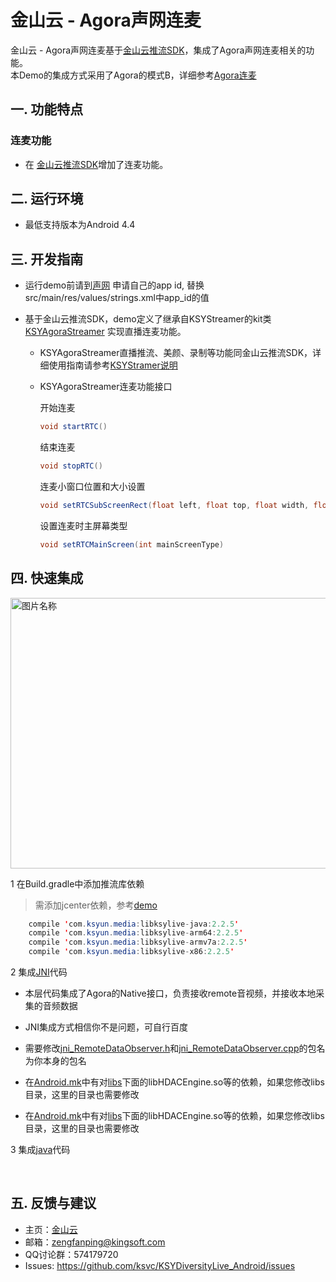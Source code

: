# 金山云 - Agora声网连麦

金山云 - Agora声网连麦基于[金山云推流SDK](https://github.com/ksvc/KSYStreamer_Android)，集成了Agora声网连麦相关的功能。  
本Demo的集成方式采用了Agora的模式B，详细参考[Agora连麦](https://docs.agora.io/cn/user_guide/live_broadcast/host_in.html)

## 一. 功能特点

### 连麦功能
* 在 [金山云推流SDK](https://github.com/ksvc/KSYStreamer_Android)增加了连麦功能。

## 二. 运行环境

* 最低支持版本为Android 4.4

## 三. 开发指南

* 运行demo前请到[声网](https://dashboard.agora.io) 申请自己的app id,
  替换src/main/res/values/strings.xml中app_id的值

* 基于金山云推流SDK，demo定义了继承自KSYStreamer的kit类[KSYAgoraStreamer](https://github.com/ksvc/KSYDiversityLive_Android/blob/master/Agora/demo/src/main/java/com/ksyun/media/agora/kit/KSYAgoraStreamer.java)
实现直播连麦功能。
  - KSYAgoraStreamer直播推流、美颜、录制等功能同金山云推流SDK，详细使用指南请参考[KSYStramer说明](https://github.com/ksvc/KSYStreamer_Android/wiki)
  - KSYAgoraStreamer连麦功能接口

      开始连麦
      ```java
      void startRTC()
      ```

      结束连麦
      ```java
      void stopRTC()
      ```

      连麦小窗口位置和大小设置
      ```java
      void setRTCSubScreenRect(float left, float top, float width, float height, int mode)
      ```

      设置连麦时主屏幕类型
      ```java
      void setRTCMainScreen(int mainScreenType)
      ```
      
## 四. 快速集成  

<img src="https://raw.githubusercontent.com/wiki/ksvc/KSYDiversityLive_Android/images/agoraclass.png" width = "559.5" height = "433" alt="图片名称" align=center />

1 在Build.gradle中添加推流库依赖
>需添加jcenter依赖，参考[demo](https://github.com/ksvc/KSYDiversityLive_Android/blob/master/Agora/build.gradle)
```java
    compile 'com.ksyun.media:libksylive-java:2.2.5'
    compile 'com.ksyun.media:libksylive-arm64:2.2.5'
    compile 'com.ksyun.media:libksylive-armv7a:2.2.5'
    compile 'com.ksyun.media:libksylive-x86:2.2.5'
```
2 集成[JNI](https://github.com/ksvc/KSYDiversityLive_Android/tree/master/Agora/demo/src/main/jni)代码
* 本层代码集成了Agora的Native接口，负责接收remote音视频，并接收本地采集的音频数据
* JNI集成方式相信你不是问题，可自行百度
* 需要修改[jni_RemoteDataObserver.h](https://github.com/ksvc/KSYDiversityLive_Android/blob/master/Agora/demo/src/main/jni/jni_RemoteDataObserver.h)和[jni_RemoteDataObserver.cpp](https://github.com/ksvc/KSYDiversityLive_Android/blob/master/Agora/demo/src/main/jni/jni_RemoteDataObserver.cpp)的包名为你本身的包名

* 在[Android.mk](https://github.com/ksvc/KSYDiversityLive_Android/blob/master/Agora/demo/src/main/jni/Android.mk)中有对[libs](https://github.com/ksvc/KSYDiversityLive_Android/tree/master/Agora/demo/libs)下面的libHDACEngine.so等的依赖，如果您修改libs目录，这里的目录也需要修改  

* 在[Android.mk](https://github.com/ksvc/KSYDiversityLive_Android/blob/master/Agora/demo/src/main/jni/Android.mk)中有对[libs](https://github.com/ksvc/KSYDiversityLive_Android/tree/master/Agora/demo/libs)下面的libHDACEngine.so等的依赖，如果您修改libs目录，这里的目录也需要修改  

3 集成[java](https://github.com/ksvc/KSYDiversityLive_Android/tree/master/Agora/demo/src/main/java/com/ksyun/media/diversity/agorastreamer/agora)代码

           
## 五. 反馈与建议
- 主页：[金山云](http://www.ksyun.com/)
- 邮箱：<zengfanping@kingsoft.com>
- QQ讨论群：574179720
- Issues: <https://github.com/ksvc/KSYDiversityLive_Android/issues>

